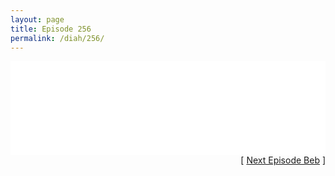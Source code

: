```yaml
---
layout: page
title: Episode 256
permalink: /diah/256/
---
```


<iframe allowfullscreen="true" frameborder="0" style="width:100%;" marginheight="0" marginwidth="0" mozallowfullscreen="true" scrolling="NO" src="//gdriveplayer.us/embed2.php?link=IK4ps7xVK4QNUF5enfKHEgCdXqQxCoDlqLvFch4WW%252BOX48vIRzYX9yiGhNEgPobf1x%252FTh0fSnMBLKZKbuEON6rwyjuWCXMC6ws%252FR0E4IPPMsW0I58s%252FKmBo41suurjc9GrFqO9SnerSCHEqtp%252BZCltOG%252Frde3pNmt%252FbQDpabu3hKIc2ExT4gf5TkwFUDWPvH4RZiPqQwC15JZDduPsPg8k&amp;no_adult=yes" webkitallowfullscreen="true"></iframe>

<div align="right">[ <a href="/diah/257/">Next Episode Beb</a> ]</div>


